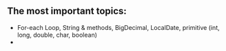 ## The most important topics:
- For-each Loop, String & methods, BigDecimal, LocalDate, primitive (int, long, double, char, boolean)
- 